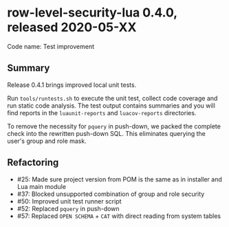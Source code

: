 # row-level-security-lua 0.4.0, released 2020-05-XX

Code name: Test improvement

## Summary

Release 0.4.1 brings improved local unit tests.

Run `tools/runtests.sh` to execute the unit test, collect code coverage and run static code analysis. The test output contains summaries and you will find reports in the `luaunit-reports` and `luacov-reports` directories.

To remove the necessity for `pquery` in push-down, we packed the complete check into the rewritten push-down SQL. This eliminates querying the user's group and role mask.

## Refactoring

* #25: Made sure project version from POM is the same as in installer and Lua main module
* #37: Blocked unsupported combination of group and role security
* #50: Improved unit test runner script
* #52: Replaced `pquery` in push-down
* #57: Replaced `OPEN SCHEMA` + `CAT` with direct reading from system tables
